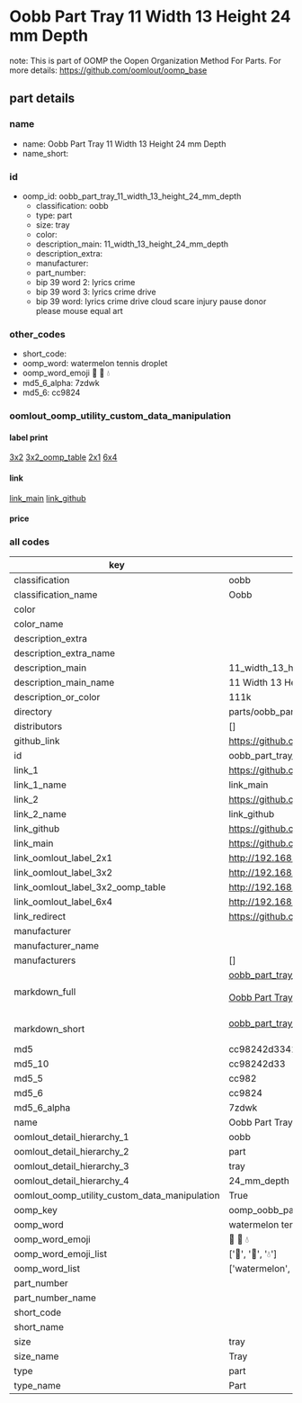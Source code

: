 # Oobb Part Tray 11 Width 13 Height 24 mm Depth  

note: This is part of OOMP the Oopen Organization Method For Parts. For more details: https://github.com/oomlout/oomp_base

##  part details
  







### name
* name: Oobb Part Tray 11 Width 13 Height 24 mm Depth
* name_short: 
### id
* oomp_id: oobb_part_tray_11_width_13_height_24_mm_depth
  * classification: oobb
  * type: part
  * size: tray
  * color: 
  * description_main: 11_width_13_height_24_mm_depth
  * description_extra: 
  * manufacturer: 
  * part_number: 
  * bip 39 word 2: lyrics crime
  * bip 39 word 3: lyrics crime drive
  * bip 39 word: lyrics crime drive cloud scare injury pause donor please mouse equal art

### other_codes
* short_code: 
* oomp_word: watermelon tennis droplet
* oomp_word_emoji :watermelon: :tennis: :droplet:
* md5_6_alpha: 7zdwk
* md5_6: cc9824






### oomlout_oomp_utility_custom_data_manipulation
#### label print
[3x2](http://192.168.1.245:1112/?label=oomp%207zdwk)
[3x2_oomp_table](http://192.168.1.108:1112/?label=oomp%207zdwk)
[2x1](http://192.168.1.242:1112/?label=oomp%207zdwk)
[6x4](http://192.168.1.55:1112/?label=oomp%207zdwk)    

#### link

[link_main](https://github.com/oomlout/oomlout_oomp_version_1_messy/tree/main/parts/oobb_part_tray_11_width_13_height_24_mm_depth) [link_github](https://github.com/oomlout/oomlout_oomp_version_1_messy/tree/main/parts/oobb_part_tray_11_width_13_height_24_mm_depth)                             

#### price







### all codes 
| key | value |  
| --- | --- |  
| classification | oobb |  
| classification_name | Oobb |  
| color |  |  
| color_name |  |  
| description_extra |  |  
| description_extra_name |  |  
| description_main | 11_width_13_height_24_mm_depth |  
| description_main_name | 11 Width 13 Height 24 mm Depth |  
| description_or_color | 111k |  
| directory | parts/oobb_part_tray_11_width_13_height_24_mm_depth |  
| distributors | [] |  
| github_link | https://github.com/oomlout/oomlout_oomp_part_src/tree/main/parts/oobb_part_tray_11_width_13_height_24_mm_depth |  
| id | oobb_part_tray_11_width_13_height_24_mm_depth |  
| link_1 | https://github.com/oomlout/oomlout_oomp_version_1_messy/tree/main/parts/oobb_part_tray_11_width_13_height_24_mm_depth |  
| link_1_name | link_main |  
| link_2 | https://github.com/oomlout/oomlout_oomp_version_1_messy/tree/main/parts/oobb_part_tray_11_width_13_height_24_mm_depth |  
| link_2_name | link_github |  
| link_github | https://github.com/oomlout/oomlout_oomp_version_1_messy/tree/main/parts/oobb_part_tray_11_width_13_height_24_mm_depth |  
| link_main | https://github.com/oomlout/oomlout_oomp_version_1_messy/tree/main/parts/oobb_part_tray_11_width_13_height_24_mm_depth |  
| link_oomlout_label_2x1 | http://192.168.1.242:1112/?label=oomp%207zdwk |  
| link_oomlout_label_3x2 | http://192.168.1.245:1112/?label=oomp%207zdwk |  
| link_oomlout_label_3x2_oomp_table | http://192.168.1.108:1112/?label=oomp%207zdwk |  
| link_oomlout_label_6x4 | http://192.168.1.55:1112/?label=oomp%207zdwk |  
| link_redirect | https://github.com/oomlout/oomlout_oomp_version_1_messy/tree/main/parts/oobb_part_tray_11_width_13_height_24_mm_depth |  
| manufacturer |  |  
| manufacturer_name |  |  
| manufacturers | [] |  
| markdown_full | [oobb_part_tray_11_width_13_height_24_mm_depth](none)<br>[](none)<br>[Oobb Part Tray 11 Width 13 Height 24 Mm Depth](none)<br><br> |  
| markdown_short | [oobb_part_tray_11_width_13_height_24_mm_depth](none)<br><br> |  
| md5 | cc98242d3341542dd0e022be868ce42b |  
| md5_10 | cc98242d33 |  
| md5_5 | cc982 |  
| md5_6 | cc9824 |  
| md5_6_alpha | 7zdwk |  
| name | Oobb Part Tray 11 Width 13 Height 24 mm Depth |  
| oomlout_detail_hierarchy_1 | oobb |  
| oomlout_detail_hierarchy_2 | part |  
| oomlout_detail_hierarchy_3 | tray |  
| oomlout_detail_hierarchy_4 | 24_mm_depth |  
| oomlout_oomp_utility_custom_data_manipulation | True |  
| oomp_key | oomp_oobb_part_tray_11_width_13_height_24_mm_depth |  
| oomp_word | watermelon tennis droplet |  
| oomp_word_emoji | :watermelon: :tennis: :droplet: |  
| oomp_word_emoji_list | [':watermelon:', ':tennis:', ':droplet:'] |  
| oomp_word_list | ['watermelon', 'tennis', 'droplet'] |  
| part_number |  |  
| part_number_name |  |  
| short_code |  |  
| short_name |  |  
| size | tray |  
| size_name | Tray |  
| type | part |  
| type_name | Part |  

